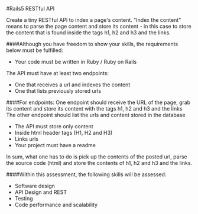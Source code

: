 #Rails5 RESTful API

Create a tiny RESTful API to index a page's content. "Index the content" means to parse the page content and store its content - in this case to store the content that is found inside the tags h1, h2 and h3 and the links.

####Although you have freedom to show your skills, the requirements below must be fulfilled:
- Your code must be written in Ruby / Ruby on Rails

The API must have at least two endpoints:
- One that receives a url and indexes the content
- One that lists previously stored urls

####For endpoints:
One endpoint should receive the URL of the page, grab its content and store its content with the tags h1, h2 and h3 and the links
The other endpoint should list the urls and content stored in the database
- The API must store only content
- Inside html header tags (H1, H2 and H3)
- Links urls
- Your project must have a readme

In sum, what one has to do is pick up the contents of the posted url, parse the source code (html) and store the contents of h1, h2 and h3 and the links.

####Within this assessment, the following skills will be assessed:
- Software design
- API Design and REST
- Testing
- Code performance and scalability
